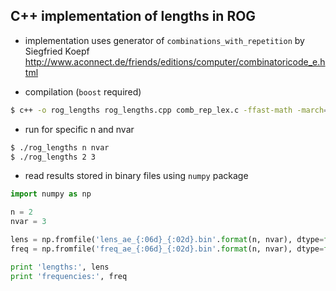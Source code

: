 ## C++ implementation of lengths in ROG

- implementation uses generator of `combinations_with_repetition` by Siegfried Koepf
http://www.aconnect.de/friends/editions/computer/combinatoricode_e.html

- compilation (`boost` required)
```bash
$ c++ -o rog_lengths rog_lengths.cpp comb_rep_lex.c -ffast-math -march=native -std=gnu++0x -O3
```

- run for specific n and nvar
```bash
$ ./rog_lengths n nvar
$ ./rog_lengths 2 3
```

- read results stored in binary files using `numpy` package

```python
import numpy as np

n = 2
nvar = 3

lens = np.fromfile('lens_ae_{:06d}_{:02d}.bin'.format(n, nvar), dtype=float)
freq = np.fromfile('freq_ae_{:06d}_{:02d}.bin'.format(n, nvar), dtype=float)

print 'lengths:', lens
print 'frequencies:', freq
```

